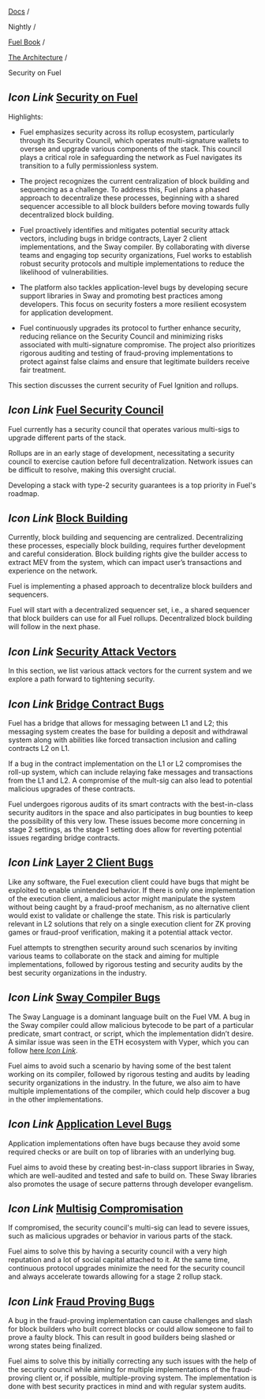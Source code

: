 [Docs](https://docs.fuel.network/) /

Nightly  /

[Fuel Book](https://docs.fuel.network/docs/nightly/fuel-book/) /

[The Architecture](https://docs.fuel.network/docs/nightly/fuel-book/the-architecture/) /

Security on Fuel

## _Icon Link_ [Security on Fuel](https://docs.fuel.network/docs/nightly/fuel-book/the-architecture/security-on-fuel/\#security-on-fuel)

Highlights:

- Fuel emphasizes security across its rollup ecosystem, particularly through its Security Council, which operates multi-signature wallets to oversee and upgrade various components of the stack. This council plays a critical role in safeguarding the network as Fuel navigates its transition to a fully permissionless system.

- The project recognizes the current centralization of block building and sequencing as a challenge. To address this, Fuel plans a phased approach to decentralize these processes, beginning with a shared sequencer accessible to all block builders before moving towards fully decentralized block building.

- Fuel proactively identifies and mitigates potential security attack vectors, including bugs in bridge contracts, Layer 2 client implementations, and the Sway compiler. By collaborating with diverse teams and engaging top security organizations, Fuel works to establish robust security protocols and multiple implementations to reduce the likelihood of vulnerabilities.

- The platform also tackles application-level bugs by developing secure support libraries in Sway and promoting best practices among developers. This focus on security fosters a more resilient ecosystem for application development.

- Fuel continuously upgrades its protocol to further enhance security, reducing reliance on the Security Council and minimizing risks associated with multi-signature compromise. The project also prioritizes rigorous auditing and testing of fraud-proving implementations to protect against false claims and ensure that legitimate builders receive fair treatment.


This section discusses the current security of Fuel Ignition and rollups.

## _Icon Link_ [Fuel Security Council](https://docs.fuel.network/docs/nightly/fuel-book/the-architecture/security-on-fuel/\#fuel-security-council)

Fuel currently has a security council that operates various multi-sigs to upgrade different parts of the stack.

Rollups are in an early stage of development, necessitating a security council to exercise caution before full decentralization. Network issues can be difficult to resolve, making this oversight crucial.

Developing a stack with type-2 security guarantees is a top priority in Fuel's roadmap.

## _Icon Link_ [Block Building](https://docs.fuel.network/docs/nightly/fuel-book/the-architecture/security-on-fuel/\#block-building)

Currently, block building and sequencing are centralized. Decentralizing these processes, especially block building, requires further development and careful consideration. Block building rights give the builder access to extract MEV from the system, which can impact user’s transactions and experience on the network.

Fuel is implementing a phased approach to decentralize block builders and sequencers.

Fuel will start with a decentralized sequencer set, i.e., a shared sequencer that block builders can use for all Fuel rollups. Decentralized block building will follow in the next phase.

## _Icon Link_ [Security Attack Vectors](https://docs.fuel.network/docs/nightly/fuel-book/the-architecture/security-on-fuel/\#security-attack-vectors)

In this section, we list various attack vectors for the current system and we explore a path forward to tightening security.

## _Icon Link_ [Bridge Contract Bugs](https://docs.fuel.network/docs/nightly/fuel-book/the-architecture/security-on-fuel/\#bridge-contract-bugs)

Fuel has a bridge that allows for messaging between L1 and L2; this messaging system creates the base for building a deposit and withdrawal system along with abilities like forced transaction inclusion and calling contracts L2 on L1.

If a bug in the contract implementation on the L1 or L2 compromises the roll-up system, which can include relaying fake messages and transactions from the L1 and L2. A compromise of the mult-sig can also lead to potential malicious upgrades of these contracts.

Fuel undergoes rigorous audits of its smart contracts with the best-in-class security auditors in the space and also participates in bug bounties to keep the possibility of this very low. These issues become more concerning in stage 2 settings, as the stage 1 setting does allow for reverting potential issues regarding bridge contracts.

## _Icon Link_ [Layer 2 Client Bugs](https://docs.fuel.network/docs/nightly/fuel-book/the-architecture/security-on-fuel/\#layer-2-client-bugs)

Like any software, the Fuel execution client could have bugs that might be exploited to enable unintended behavior. If there is only one implementation of the execution client, a malicious actor might manipulate the system without being caught by a fraud-proof mechanism, as no alternative client would exist to validate or challenge the state. This risk is particularly relevant in L2 solutions that rely on a single execution client for ZK proving games or fraud-proof verification, making it a potential attack vector.

Fuel attempts to strengthen security around such scenarios by inviting various teams to collaborate on the stack and aiming for multiple implementations, followed by rigorous testing and security audits by the best security organizations in the industry.

## _Icon Link_ [Sway Compiler Bugs](https://docs.fuel.network/docs/nightly/fuel-book/the-architecture/security-on-fuel/\#sway-compiler-bugs)

The Sway Language is a dominant language built on the Fuel VM. A bug in the Sway compiler could allow malicious bytecode to be part of a particular predicate, smart contract, or script, which the implementation didn’t desire. A similar issue was seen in the ETH ecosystem with Vyper, which you can follow [here _Icon Link_](https://medium.com/rektify-ai/the-vyper-compiler-saga-unraveling-the-reentrancy-bug-that-shook-defi-86ade6c54265).

Fuel aims to avoid such a scenario by having some of the best talent working on its compiler, followed by rigorous testing and audits by leading security organizations in the industry. In the future, we also aim to have multiple implementations of the compiler, which could help discover a bug in the other implementations.

## _Icon Link_ [Application Level Bugs](https://docs.fuel.network/docs/nightly/fuel-book/the-architecture/security-on-fuel/\#application-level-bugs)

Application implementations often have bugs because they avoid some required checks or are built on top of libraries with an underlying bug.

Fuel aims to avoid these by creating best-in-class support libraries in Sway, which are well-audited and tested and safe to build on. These Sway libraries also promotes the usage of secure patterns through developer evangelism.

## _Icon Link_ [Multisig Compromisation](https://docs.fuel.network/docs/nightly/fuel-book/the-architecture/security-on-fuel/\#multisig-compromisation)

If compromised, the security council's multi-sig can lead to severe issues, such as malicious upgrades or behavior in various parts of the stack.

Fuel aims to solve this by having a security council with a very high reputation and a lot of social capital attached to it. At the same time, continuous protocol upgrades minimize the need for the security council and always accelerate towards allowing for a stage 2 rollup stack.

## _Icon Link_ [Fraud Proving Bugs](https://docs.fuel.network/docs/nightly/fuel-book/the-architecture/security-on-fuel/\#fraud-proving-bugs)

A bug in the fraud-proving implementation can cause challenges and slash for block builders who built correct blocks or could allow someone to fail to prove a faulty block. This can result in good builders being slashed or wrong states being finalized.

Fuel aims to solve this by initially correcting any such issues with the help of the security council while aiming for multiple implementations of the fraud-proving client or, if possible, multiple-proving system. The implementation is done with best security practices in mind and with regular system audits.